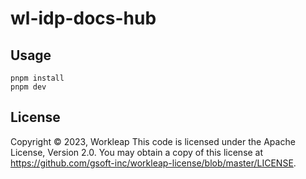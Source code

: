 # wl-idp-docs-hub

## Usage

```
pnpm install
pnpm dev
```

## License

Copyright © 2023, Workleap This code is licensed under the Apache License, Version 2.0. You may obtain a copy of this license at https://github.com/gsoft-inc/workleap-license/blob/master/LICENSE.
